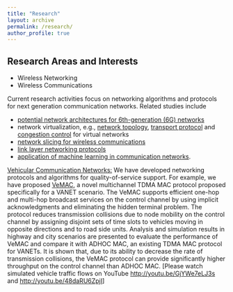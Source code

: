 ```yaml
---
title: "Research"
layout: archive
permalink: /research/
author_profile: true
---
```


<!-- # Research -->

## Research Areas and Interests

* Wireless Networking
* Wireless Communications

Current research activities focus on networking algorithms and protocols for next generation communication networks. Related studies include 

<ul>
	<li>
		<a href="papers/Holistic Network Virtualization and Pervasive Network Intelligence for 6G_Final Submission (Updated V2).pdf" target="_blank">potential network architectures for 6th-generation (6G) networks</a> 
	</li>
	<li>
		network virtualization, e.g., <a href="papers/Omar JSAC Jan20.pdf" target="_blank">network topology</a>, <a href="papers/SDATP An SDN-Based Traffic-Adaptive and Service-Oriented Transmission Protocol.pdf" target="_blank">transport protocol</a> and <a href="papers/TCCN_Kaige2020.pdf" target="_blank">congestion control</a> for virtual networks 
	</li>
	<li>
		<a href="papers/Paper_Resource_Slicing_Qiang.pdf" target="_blank">network slicing for wireless communications</a> 
	</li>
	<li>
		<a href="papers/IoT-13101-2020 Part I.pdf" target="_blank">link layer networking protocols </a> 
	</li>
	<li>
		<a href="papers/Joint_RAN_Slicing_and_Computation_Offloading_for_Autonomous_Vehicular_Networks_A_Learning-Assisted_Hierarchical_Approach.pdf" target="_blank">application of machine learning in communication networks</a>. 
	</li>
</ul>


<p>
	<u><a href="http://bbcr.uwaterloo.ca/~wzhuang/papers/MSSP_vanet_survey_2010.pdf">Vehicular Communication Networks</a>:</u> We have developed networking protocols and algorithms for quality-of-service support. For example, we have proposed <a href="http://bbcr.uwaterloo.ca/~wzhuang/papers/Hassan_TMC_12.pdf">VeMAC</a>, a novel multichannel TDMA MAC protocol proposed specifically for a VANET scenario. The VeMAC supports efficient one-hop and multi-hop broadcast services on the control channel by using implicit acknowledgments and eliminating the hidden terminal problem. The protocol reduces transmission collisions due to node mobility on the control channel by assigning disjoint sets of time slots to vehicles moving in opposite directions and to road side units. Analysis and simulation results in highway and city scenarios are presented to evaluate the performance of VeMAC and compare it with ADHOC MAC, an existing TDMA MAC protocol for VANETs. It is shown that, due to its ability to decrease the rate of transmission collisions, the VeMAC protocol can provide significantly higher throughput on the control channel than ADHOC MAC. [Please watch simulated vehicle traffic flows on YouTube <a href="http://www.youtube.com/redirect?q=http%3A%2F%2Fyoutu.be%2FGjYWe7eLJ3s&amp;session_token=FAqWPCbUeoQgF9S0XbW5Y0QRZ2l8MTM2NDM3NDA0MUAxMzY0MzU5NjQx" target="_blank" title="http://youtu.be/GjYWe7eLJ3s">http://youtu.be/GjYWe7eLJ3s</a> and <a href="http://youtu.be/48daRU6ZpjI">http://youtu.be/48daRU6ZpjI</a>] 
</p>